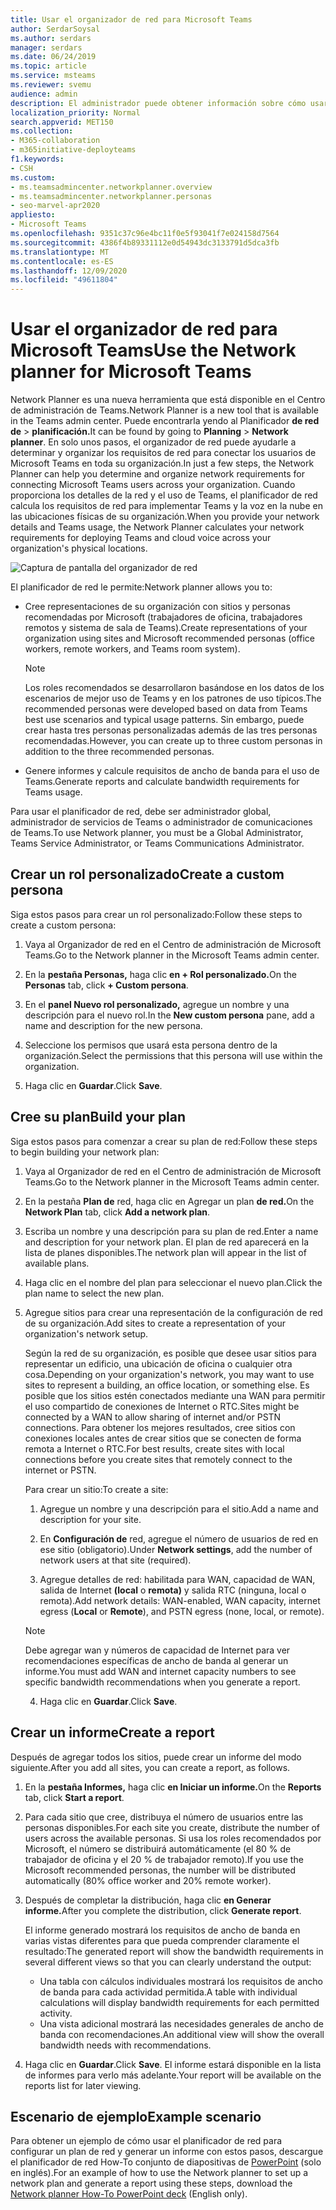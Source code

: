 ```yaml
---
title: Usar el organizador de red para Microsoft Teams
author: SerdarSoysal
ms.author: serdars
manager: serdars
ms.date: 06/24/2019
ms.topic: article
ms.service: msteams
ms.reviewer: svemu
audience: admin
description: El administrador puede obtener información sobre cómo usar el planificador de red para determinar los requisitos de red para Microsoft Teams.
localization_priority: Normal
search.appverid: MET150
ms.collection:
- M365-collaboration
- m365initiative-deployteams
f1.keywords:
- CSH
ms.custom:
- ms.teamsadmincenter.networkplanner.overview
- ms.teamsadmincenter.networkplanner.personas
- seo-marvel-apr2020
appliesto:
- Microsoft Teams
ms.openlocfilehash: 9351c37c96e4bc11f0e5f93041f7e024158d7564
ms.sourcegitcommit: 4386f4b89331112e0d54943dc3133791d5dca3fb
ms.translationtype: MT
ms.contentlocale: es-ES
ms.lasthandoff: 12/09/2020
ms.locfileid: "49611804"
---
```

# <a name="use-the-network-planner-for-microsoft-teams"></a><span data-ttu-id="d6b89-103">Usar el organizador de red para Microsoft Teams</span><span class="sxs-lookup"><span data-stu-id="d6b89-103">Use the Network planner for Microsoft Teams</span></span>

<span data-ttu-id="d6b89-104">Network Planner es una nueva herramienta que está disponible en el Centro de administración de Teams.</span><span class="sxs-lookup"><span data-stu-id="d6b89-104">Network Planner is a new tool that is available in the Teams admin center.</span></span> <span data-ttu-id="d6b89-105">Puede encontrarla yendo al Planificador **de red de**  >  **planificación.**</span><span class="sxs-lookup"><span data-stu-id="d6b89-105">It can be found by going to **Planning** > **Network planner**.</span></span> <span data-ttu-id="d6b89-106">En solo unos pasos, el organizador de red puede ayudarle a determinar y organizar los requisitos de red para conectar los usuarios de Microsoft Teams en toda su organización.</span><span class="sxs-lookup"><span data-stu-id="d6b89-106">In just a few steps, the Network Planner can help you determine and organize network requirements for connecting Microsoft Teams users across your organization.</span></span> <span data-ttu-id="d6b89-107">Cuando proporciona los detalles de la red y el uso de Teams, el planificador de red calcula los requisitos de red para implementar Teams y la voz en la nube en las ubicaciones físicas de su organización.</span><span class="sxs-lookup"><span data-stu-id="d6b89-107">When you provide your network details and Teams usage, the Network Planner calculates your network requirements for deploying Teams and cloud voice across your organization's physical locations.</span></span>

![Captura de pantalla del organizador de red](media/network-planner.png)

<span data-ttu-id="d6b89-109">El planificador de red le permite:</span><span class="sxs-lookup"><span data-stu-id="d6b89-109">Network planner allows you to:</span></span>

- <span data-ttu-id="d6b89-110">Cree representaciones de su organización con sitios y personas recomendadas por Microsoft (trabajadores de oficina, trabajadores remotos y sistema de sala de Teams).</span><span class="sxs-lookup"><span data-stu-id="d6b89-110">Create representations of your organization using sites and Microsoft recommended personas (office workers, remote workers, and Teams room system).</span></span>

    > [!NOTE]
    > <span data-ttu-id="d6b89-111">Los roles recomendados se desarrollaron basándose en los datos de los escenarios de mejor uso de Teams y en los patrones de uso típicos.</span><span class="sxs-lookup"><span data-stu-id="d6b89-111">The recommended personas were developed based on data from Teams best use scenarios and typical usage patterns.</span></span> <span data-ttu-id="d6b89-112">Sin embargo, puede crear hasta tres personas personalizadas además de las tres personas recomendadas.</span><span class="sxs-lookup"><span data-stu-id="d6b89-112">However, you can create up to three custom personas in addition to the three recommended personas.</span></span>

- <span data-ttu-id="d6b89-113">Genere informes y calcule requisitos de ancho de banda para el uso de Teams.</span><span class="sxs-lookup"><span data-stu-id="d6b89-113">Generate reports and calculate bandwidth requirements for Teams usage.</span></span>

<span data-ttu-id="d6b89-114">Para usar el planificador de red, debe ser administrador global, administrador de servicios de Teams o administrador de comunicaciones de Teams.</span><span class="sxs-lookup"><span data-stu-id="d6b89-114">To use Network planner, you must be a Global Administrator, Teams Service Administrator, or Teams Communications Administrator.</span></span>

## <a name="create-a-custom-persona"></a><span data-ttu-id="d6b89-115">Crear un rol personalizado</span><span class="sxs-lookup"><span data-stu-id="d6b89-115">Create a custom persona</span></span>

<span data-ttu-id="d6b89-116">Siga estos pasos para crear un rol personalizado:</span><span class="sxs-lookup"><span data-stu-id="d6b89-116">Follow these steps to create a custom persona:</span></span>

1. <span data-ttu-id="d6b89-117">Vaya al Organizador de red en el Centro de administración de Microsoft Teams.</span><span class="sxs-lookup"><span data-stu-id="d6b89-117">Go to the Network planner in the Microsoft Teams admin center.</span></span>

2. <span data-ttu-id="d6b89-118">En la **pestaña Personas,** haga clic **en + Rol personalizado.**</span><span class="sxs-lookup"><span data-stu-id="d6b89-118">On the **Personas** tab, click **+ Custom persona**.</span></span> 

3. <span data-ttu-id="d6b89-119">En el **panel Nuevo rol personalizado,** agregue un nombre y una descripción para el nuevo rol.</span><span class="sxs-lookup"><span data-stu-id="d6b89-119">In the **New custom persona** pane, add a name and description for the new persona.</span></span>

4. <span data-ttu-id="d6b89-120">Seleccione los permisos que usará esta persona dentro de la organización.</span><span class="sxs-lookup"><span data-stu-id="d6b89-120">Select the permissions that this persona will use within the organization.</span></span>

5. <span data-ttu-id="d6b89-121">Haga clic en **Guardar**.</span><span class="sxs-lookup"><span data-stu-id="d6b89-121">Click **Save**.</span></span>

## <a name="build-your-plan"></a><span data-ttu-id="d6b89-122">Cree su plan</span><span class="sxs-lookup"><span data-stu-id="d6b89-122">Build your plan</span></span>

<span data-ttu-id="d6b89-123">Siga estos pasos para comenzar a crear su plan de red:</span><span class="sxs-lookup"><span data-stu-id="d6b89-123">Follow these steps to begin building your network plan:</span></span>

1. <span data-ttu-id="d6b89-124">Vaya al Organizador de red en el Centro de administración de Microsoft Teams.</span><span class="sxs-lookup"><span data-stu-id="d6b89-124">Go to the Network planner in the Microsoft Teams admin center.</span></span>

2. <span data-ttu-id="d6b89-125">En la pestaña **Plan de** red, haga clic en Agregar un plan **de red.**</span><span class="sxs-lookup"><span data-stu-id="d6b89-125">On the **Network Plan** tab, click **Add a network plan**.</span></span>

3. <span data-ttu-id="d6b89-126">Escriba un nombre y una descripción para su plan de red.</span><span class="sxs-lookup"><span data-stu-id="d6b89-126">Enter a name and description for your network plan.</span></span> <span data-ttu-id="d6b89-127">El plan de red aparecerá en la lista de planes disponibles.</span><span class="sxs-lookup"><span data-stu-id="d6b89-127">The network plan will appear in the list of available plans.</span></span>

4. <span data-ttu-id="d6b89-128">Haga clic en el nombre del plan para seleccionar el nuevo plan.</span><span class="sxs-lookup"><span data-stu-id="d6b89-128">Click the plan name to select the new plan.</span></span>

5. <span data-ttu-id="d6b89-129">Agregue sitios para crear una representación de la configuración de red de su organización.</span><span class="sxs-lookup"><span data-stu-id="d6b89-129">Add sites to create a representation of your organization's network setup.</span></span>

    <span data-ttu-id="d6b89-130">Según la red de su organización, es posible que desee usar sitios para representar un edificio, una ubicación de oficina o cualquier otra cosa.</span><span class="sxs-lookup"><span data-stu-id="d6b89-130">Depending on your organization's network, you may want to use sites to represent a building, an office location, or something else.</span></span> <span data-ttu-id="d6b89-131">Es posible que los sitios estén conectados mediante una WAN para permitir el uso compartido de conexiones de Internet o RTC.</span><span class="sxs-lookup"><span data-stu-id="d6b89-131">Sites might be connected by a WAN to allow sharing of internet and/or PSTN connections.</span></span> <span data-ttu-id="d6b89-132">Para obtener los mejores resultados, cree sitios con conexiones locales antes de crear sitios que se conecten de forma remota a Internet o RTC.</span><span class="sxs-lookup"><span data-stu-id="d6b89-132">For best results, create sites with local connections before you create sites that remotely connect to the internet or PSTN.</span></span>

    <span data-ttu-id="d6b89-133">Para crear un sitio:</span><span class="sxs-lookup"><span data-stu-id="d6b89-133">To create a site:</span></span>

    1. <span data-ttu-id="d6b89-134">Agregue un nombre y una descripción para el sitio.</span><span class="sxs-lookup"><span data-stu-id="d6b89-134">Add a name and description for your site.</span></span>

    2. <span data-ttu-id="d6b89-135">En **Configuración de** red, agregue el número de usuarios de red en ese sitio (obligatorio).</span><span class="sxs-lookup"><span data-stu-id="d6b89-135">Under **Network settings**, add the number of network users at that site (required).</span></span>

    3. <span data-ttu-id="d6b89-136">Agregue detalles de red: habilitada para WAN, capacidad de WAN, salida de Internet **(local** o **remota)** y salida RTC (ninguna, local o remota).</span><span class="sxs-lookup"><span data-stu-id="d6b89-136">Add network details: WAN-enabled, WAN capacity, internet egress (**Local** or **Remote**), and PSTN egress (none, local, or remote).</span></span>

      > [!NOTE]
      > <span data-ttu-id="d6b89-137">Debe agregar wan y números de capacidad de Internet para ver recomendaciones específicas de ancho de banda al generar un informe.</span><span class="sxs-lookup"><span data-stu-id="d6b89-137">You must add WAN and internet capacity numbers to see specific bandwidth recommendations when you generate a report.</span></span>

    4. <span data-ttu-id="d6b89-138">Haga clic en **Guardar**.</span><span class="sxs-lookup"><span data-stu-id="d6b89-138">Click **Save**.</span></span>

## <a name="create-a-report"></a><span data-ttu-id="d6b89-139">Crear un informe</span><span class="sxs-lookup"><span data-stu-id="d6b89-139">Create a report</span></span>

<span data-ttu-id="d6b89-140">Después de agregar todos los sitios, puede crear un informe del modo siguiente.</span><span class="sxs-lookup"><span data-stu-id="d6b89-140">After you add all sites, you can create a report, as follows.</span></span>

1. <span data-ttu-id="d6b89-141">En la **pestaña Informes,** haga clic **en Iniciar un informe.**</span><span class="sxs-lookup"><span data-stu-id="d6b89-141">On the **Reports** tab, click **Start a report**.</span></span>

2. <span data-ttu-id="d6b89-142">Para cada sitio que cree, distribuya el número de usuarios entre las personas disponibles.</span><span class="sxs-lookup"><span data-stu-id="d6b89-142">For each site you create, distribute the number of users across the available personas.</span></span> <span data-ttu-id="d6b89-143">Si usa los roles recomendados por Microsoft, el número se distribuirá automáticamente (el 80 % de trabajador de oficina y el 20 % de trabajador remoto).</span><span class="sxs-lookup"><span data-stu-id="d6b89-143">If you use the Microsoft recommended personas, the number will be distributed automatically (80% office worker and 20% remote worker).</span></span>

3. <span data-ttu-id="d6b89-144">Después de completar la distribución, haga clic **en Generar informe.**</span><span class="sxs-lookup"><span data-stu-id="d6b89-144">After you complete the distribution, click **Generate report**.</span></span>

    <span data-ttu-id="d6b89-145">El informe generado mostrará los requisitos de ancho de banda en varias vistas diferentes para que pueda comprender claramente el resultado:</span><span class="sxs-lookup"><span data-stu-id="d6b89-145">The generated report will show the bandwidth requirements in several different views so that you can clearly understand the output:</span></span>
    - <span data-ttu-id="d6b89-146">Una tabla con cálculos individuales mostrará los requisitos de ancho de banda para cada actividad permitida.</span><span class="sxs-lookup"><span data-stu-id="d6b89-146">A table with individual calculations will display bandwidth requirements for each permitted activity.</span></span>
    - <span data-ttu-id="d6b89-147">Una vista adicional mostrará las necesidades generales de ancho de banda con recomendaciones.</span><span class="sxs-lookup"><span data-stu-id="d6b89-147">An additional view will show the overall bandwidth needs with recommendations.</span></span>

4. <span data-ttu-id="d6b89-148">Haga clic en **Guardar**.</span><span class="sxs-lookup"><span data-stu-id="d6b89-148">Click **Save**.</span></span> <span data-ttu-id="d6b89-149">El informe estará disponible en la lista de informes para verlo más adelante.</span><span class="sxs-lookup"><span data-stu-id="d6b89-149">Your report will be available on the reports list for later viewing.</span></span>

## <a name="example-scenario"></a><span data-ttu-id="d6b89-150">Escenario de ejemplo</span><span class="sxs-lookup"><span data-stu-id="d6b89-150">Example scenario</span></span>

<span data-ttu-id="d6b89-151">Para obtener un ejemplo de cómo usar el planificador de red para configurar un plan de red y generar un informe con estos pasos, descargue el planificador de red How-To conjunto de diapositivas de [PowerPoint](https://github.com/MicrosoftDocs/OfficeDocs-SkypeForBusiness/blob/live/Teams/downloads/network-planner-how-to.pptx?raw=true) (solo en inglés).</span><span class="sxs-lookup"><span data-stu-id="d6b89-151">For an example of how to use the Network planner to set up a network plan and generate a report using these steps, download the [Network planner How-To PowerPoint deck](https://github.com/MicrosoftDocs/OfficeDocs-SkypeForBusiness/blob/live/Teams/downloads/network-planner-how-to.pptx?raw=true) (English only).</span></span>
